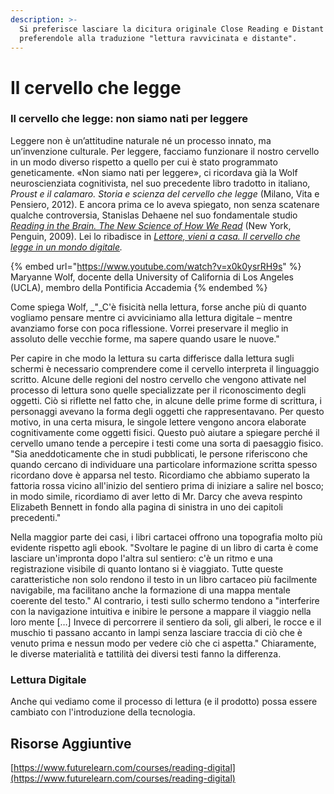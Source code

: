 ```yaml
---
description: >-
  Si preferisce lasciare la dicitura originale Close Reading e Distant Reading
  preferendole alla traduzione "lettura ravvicinata e distante".
---
```


# Il cervello che legge

### Il cervello che legge: non siamo nati per leggere



Leggere non è un’attitudine naturale né un processo innato, ma un’invenzione culturale. Per leggere, facciamo funzionare il nostro cervello in un modo diverso rispetto a quello per cui è stato programmato geneticamente. «Non siamo nati per leggere», ci ricordava già la Wolf neuroscienziata cognitivista, nel suo precedente libro tradotto in italiano, _Proust e il calamaro. Storia e scienza del cervello che legge_ (Milano, Vita e Pensiero, 2012). E ancora prima ce lo aveva spiegato, non senza scatenare qualche controversia, Stanislas Dehaene nel suo fondamentale studio [_Reading in the Brain. The New Science of How We Read_](https://www.academia.edu/38286217/\_Stanislas\_Dehaene\_Reading\_in\_the\_Brain\_The\_Scie\_z\_lib\_org\_pdf) (New York, Penguin, 2009). Lei lo ribadisce in [_Lettore, vieni a casa. Il cervello che legge in un mondo digitale_](https://www.amazon.it/Lettore-vieni-casa-cervello-digitale/dp/8834330641)_._

&#x20;

{% embed url="https://www.youtube.com/watch?v=x0k0ysrRH9s" %}
Maryanne Wolf, docente della University of California di Los Angeles (UCLA), membro della Pontificia Accademia
{% endembed %}

Come spiega Wolf, _"_C'è fisicità nella lettura, forse anche più di quanto vogliamo pensare mentre ci avviciniamo alla lettura digitale – mentre avanziamo forse con poca riflessione. Vorrei preservare il meglio in assoluto delle vecchie forme, ma sapere quando usare le nuove."

Per capire in che modo la lettura su carta differisce dalla lettura sugli schermi è necessario comprendere come il cervello interpreta il linguaggio scritto. Alcune delle regioni del nostro cervello che vengono attivate nel processo di lettura sono quelle specializzate per il riconoscimento degli oggetti. Ciò si riflette nel fatto che, in alcune delle prime forme di scrittura, i personaggi avevano la forma degli oggetti che rappresentavano. Per questo motivo, in una certa misura, le singole lettere vengono ancora elaborate cognitivamente come oggetti fisici. Questo può aiutare a spiegare perché il cervello umano tende a percepire i testi come una sorta di paesaggio fisico. "Sia aneddoticamente che in studi pubblicati, le persone riferiscono che quando cercano di individuare una particolare informazione scritta spesso ricordano dove è apparsa nel testo. Ricordiamo che abbiamo superato la fattoria rossa vicino all'inizio del sentiero prima di iniziare a salire nel bosco; in modo simile, ricordiamo di aver letto di Mr. Darcy che aveva respinto Elizabeth Bennett in fondo alla pagina di sinistra in uno dei capitoli precedenti."

Nella maggior parte dei casi, i libri cartacei offrono una topografia molto più evidente rispetto agli ebook. "Svoltare le pagine di un libro di carta è come lasciare un'impronta dopo l'altra sul sentiero: c'è un ritmo e una registrazione visibile di quanto lontano si è viaggiato. Tutte queste caratteristiche non solo rendono il testo in un libro cartaceo più facilmente navigabile, ma facilitano anche la formazione di una mappa mentale coerente del testo." Al contrario,  i testi sullo schermo tendono a "interferire con la navigazione intuitiva e inibire le persone a mappare il viaggio nella loro mente \[…] Invece di percorrere il sentiero da soli, gli alberi, le rocce e il muschio ti passano accanto in lampi senza lasciare traccia di ciò che è venuto prima e nessun modo per vedere ciò che ci aspetta." Chiaramente, le diverse materialità e tattilità dei diversi testi fanno la differenza.

### Lettura Digitale

Anche qui vediamo come il processo di lettura (e il prodotto) possa essere cambiato con l'introduzione della tecnologia.&#x20;

## Risorse Aggiuntive

[https://www.futurelearn.com/courses/reading-digital](https://www.futurelearn.com/courses/reading-digital)

